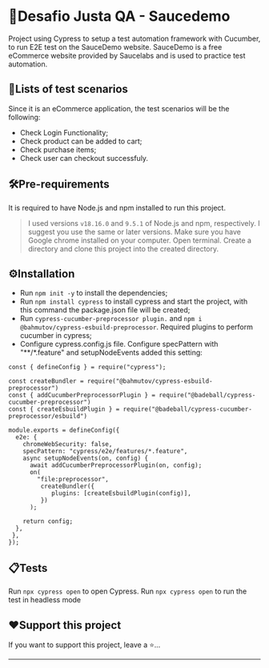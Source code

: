 # 🚀Desafio Justa QA - Saucedemo

Project using Cypress to setup a test automation framework with Cucumber, to run E2E test on the SauceDemo website. SauceDemo is a free eCommerce website provided by Saucelabs and is used to practice test automation.

## 📌Lists of test scenarios

Since it is an eCommerce application, the test scenarios will be the following:

* Check Login Functionality;
* Check product can be added to cart;
* Check purchase items;
* Check user can checkout successfuly.

## 🛠️Pre-requirements

It is required to have Node.js and npm installed to run this project.

> I used versions `v18.16.0` and `9.5.1` of Node.js and npm, respectively. I suggest you use the same or later versions.
> Make sure you have Google chrome installed on your computer.
> Open terminal.
> Create a directory and clone this project into the created directory.

## ⚙️Installation

* Run `npm init -y` to install the dependencies;
* Run `npm install cypress` to install cypress and start the project, with this command the package.json file will be created;
* Run  `cypress-cucumber-preprocessor plugin.` and `npm i @bahmutov/cypress-esbuild-preprocessor`. Required plugins to perform cucumber in cypress;
* Configure cypress.config.js file. Configure specPattern with "**/*.feature" and setupNodeEvents added this setting:
```
const { defineConfig } = require("cypress");

const createBundler = require("@bahmutov/cypress-esbuild-preprocessor")
const { addCucumberPreprocessorPlugin } = require("@badeball/cypress-cucumber-preprocessor")
const { createEsbuildPlugin } = require("@badeball/cypress-cucumber-preprocessor/esbuild")

module.exports = defineConfig({
  e2e: {
    chromeWebSecurity: false,
    specPattern: "cypress/e2e/features/*.feature",
    async setupNodeEvents(on, config) {
      await addCucumberPreprocessorPlugin(on, config);
      on(     
        "file:preprocessor",
         createBundler({
            plugins: [createEsbuildPlugin(config)],
         })
      );

    return config;
  },
 },
});
```

## 📋Tests

Run `npx cypress open` to open Cypress.
Run `npx cypress open` to run the test in headless mode

## ❤️Support this project

If you want to support this project, leave a ⭐...

___
